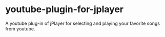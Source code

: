 # youtube-plugin-for-jplayer
A youtube plug-in of jPlayer for selecting and playing your favorite songs from youtube.
